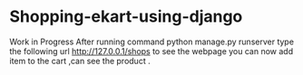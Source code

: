 # Shopping-ekart-using-django
Work in Progress
After running command python manage.py runserver
type the following url http://127.0.0.1/shops to see the webpage you can now add item to the cart ,can see the product .
